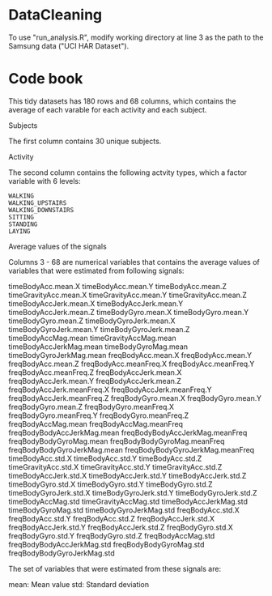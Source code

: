 # DataCleaning

To use "run_analysis.R", modify working directory at line 3 as the path to the Samsung data ("UCI HAR Dataset").

# Code book

This tidy datasets has 180 rows and 68 columns, which contains the average of each varable for each activity and each subject.

Subjects

The first column contains 30 unique subjects.

Activity

The second column contains the following actvity types, which a factor variable with 6 levels:

    WALKING
    WALKING_UPSTAIRS
    WALKING_DOWNSTAIRS
    SITTING
    STANDING
    LAYING

Average values of the signals

Columns 3 - 68 are numerical variables that contains the average values of variables that were estimated from following signals:

timeBodyAcc.mean.X
timeBodyAcc.mean.Y
timeBodyAcc.mean.Z
timeGravityAcc.mean.X
timeGravityAcc.mean.Y
timeGravityAcc.mean.Z
timeBodyAccJerk.mean.X
timeBodyAccJerk.mean.Y
timeBodyAccJerk.mean.Z
timeBodyGyro.mean.X
timeBodyGyro.mean.Y
timeBodyGyro.mean.Z
timeBodyGyroJerk.mean.X
timeBodyGyroJerk.mean.Y
timeBodyGyroJerk.mean.Z
timeBodyAccMag.mean
timeGravityAccMag.mean
timeBodyAccJerkMag.mean
timeBodyGyroMag.mean
timeBodyGyroJerkMag.mean
freqBodyAcc.mean.X
freqBodyAcc.mean.Y
freqBodyAcc.mean.Z
freqBodyAcc.meanFreq.X
freqBodyAcc.meanFreq.Y
freqBodyAcc.meanFreq.Z
freqBodyAccJerk.mean.X
freqBodyAccJerk.mean.Y
freqBodyAccJerk.mean.Z
freqBodyAccJerk.meanFreq.X
freqBodyAccJerk.meanFreq.Y
freqBodyAccJerk.meanFreq.Z
freqBodyGyro.mean.X
freqBodyGyro.mean.Y
freqBodyGyro.mean.Z
freqBodyGyro.meanFreq.X
freqBodyGyro.meanFreq.Y
freqBodyGyro.meanFreq.Z
freqBodyAccMag.mean
freqBodyAccMag.meanFreq
freqBodyBodyAccJerkMag.mean
freqBodyBodyAccJerkMag.meanFreq
freqBodyBodyGyroMag.mean
freqBodyBodyGyroMag.meanFreq
freqBodyBodyGyroJerkMag.mean
freqBodyBodyGyroJerkMag.meanFreq
timeBodyAcc.std.X
timeBodyAcc.std.Y
timeBodyAcc.std.Z
timeGravityAcc.std.X
timeGravityAcc.std.Y
timeGravityAcc.std.Z
timeBodyAccJerk.std.X
timeBodyAccJerk.std.Y
timeBodyAccJerk.std.Z
timeBodyGyro.std.X
timeBodyGyro.std.Y
timeBodyGyro.std.Z
timeBodyGyroJerk.std.X
timeBodyGyroJerk.std.Y
timeBodyGyroJerk.std.Z
timeBodyAccMag.std
timeGravityAccMag.std
timeBodyAccJerkMag.std
timeBodyGyroMag.std
timeBodyGyroJerkMag.std
freqBodyAcc.std.X
freqBodyAcc.std.Y
freqBodyAcc.std.Z
freqBodyAccJerk.std.X
freqBodyAccJerk.std.Y
freqBodyAccJerk.std.Z
freqBodyGyro.std.X
freqBodyGyro.std.Y
freqBodyGyro.std.Z
freqBodyAccMag.std
freqBodyBodyAccJerkMag.std
freqBodyBodyGyroMag.std
freqBodyBodyGyroJerkMag.std

The set of variables that were estimated from these signals are:

mean: Mean value
std: Standard deviation
